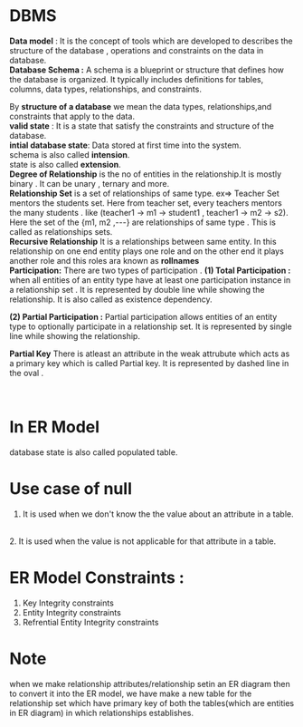 # DBMS 
**Data model** : It is the concept of tools which are developed to describes the structure of the database , operations and constraints on the data in database.
<br>
**Database Schema :**
A schema is a blueprint or structure that defines how the database is organized. It typically includes definitions for tables, columns, data types, relationships, and constraints.
<br>

By **structure of a database** we mean the data types, relationships,and constraints that apply to the data.
<br>
**valid state** : It is a state that satisfy the constraints and structure of the database.
<br>
**intial database state**: Data stored at first time into the system.
<br>
schema is also called **intension**.
<br>
state is also called **extension**.
<br>
**Degree of Relationship** is the no of entities in the relationship.It is mostly binary . It can be unary , ternary and more.
<br>
**Relationship Set** is a set of relationships of same type.
ex=> Teacher Set mentors the students set. Here from teacher set, every teachers mentors the many students . like (teacher1 -> m1 -> student1 , teacher1 -> m2 -> s2). Here the set of the {m1, m2 ,---} are relationships of same type . This is called as relationships sets.
<br>
**Recursive Relationship** It is a relationships between same entity. In this relationship on one end entity plays one role and on the other end it plays another role and this roles ara known as **rollnames**
<br>
**Participation:** There are two types of participation . **(1) Total Participation :** when all entities of an entity type have at least one participation instance in a relationship set . It is represented by double line while showing the relationship. It is also called as existence dependency.
<br>

**(2) Partial Participation :** Partial participation allows entities of an entity type to optionally participate in a relationship set. It is represented by single line while showing the relationship.


**Partial Key** There is atleast an attribute in the weak attrubute which acts as a primary key which is called Partial key. It is represented by dashed line in the oval .

<br>

# In ER Model
database state is also called populated table.
<br>
# Use case of null
1. It is used when we don't know the the value about an attribute in a table.
<br>
2. It is used when the value is not applicable for that attribute in a table.
<br>

# ER Model Constraints :
1. Key Integrity constraints
2. Entity Integrity constraints
3. Refrential Entity Integrity constraints

# Note 
when we make relationship attributes/relationship setin an ER diagram then to convert it into the ER model, we have make a new table for the relationship set which have primary key of both the tables(which are entities in ER diagram) in which relationships establishes.


